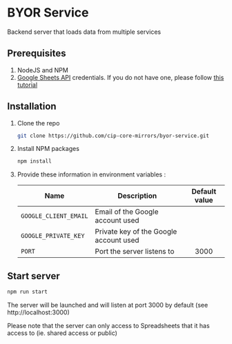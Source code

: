# BYOR Service

Backend server that loads data from multiple services

## Prerequisites

1. NodeJS and NPM
2. [Google Sheets API](https://developers.google.com/sheets/api/guides/concepts) credentials. If you do not have one, please follow [this tutorial](https://medium.com/@a.marenkov/how-to-get-credentials-for-google-sheets-456b7e88c430)

## Installation

1. Clone the repo
   ```sh
   git clone https://github.com/cip-core-mirrors/byor-service.git
   
   ```
2. Install NPM packages
   ```sh
   npm install
   ```
3. Provide these information in environment variables :

   | Name | Description | Default value |
   |---|---|:-:|
   |`GOOGLE_CLIENT_EMAIL`|Email of the Google account used||
   |`GOOGLE_PRIVATE_KEY`|Private key of the Google account used||
   |`PORT`|Port the server listens to|3000|

## Start server

```sh
npm run start
```

The server will be launched and will listen at port 3000 by default (see http://localhost:3000)

Please note that the server can only access to Spreadsheets that it has access to (ie. shared access or public)
